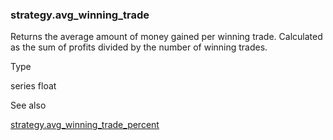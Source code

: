 ### strategy.avg\_winning\_trade

Returns the average amount of money gained per winning trade. Calculated as the sum of profits divided by the number of winning trades.

Type

series float

See also

[strategy.avg\_winning\_trade\_percent](#var_strategy.avg_winning_trade_percent)
